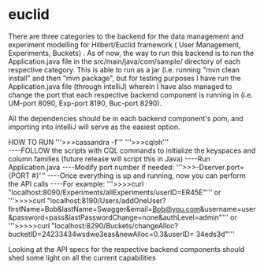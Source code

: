# euclid
There are three categories to the backend for the data management and experiment modelling for Hilbert/Euclid framework (
User Management, Experiments, Buckets) . As of now, 
the way to run this backend is to run the Application.java file in the src/main/java/com/sample/ directory of each respective 
category. This is able to run as a jar (i.e. running "mvn clean install" and then "mvn package", but for testing purposes I
have run the Application.java file (through intelliJ) wherein I have also managed to change the port that each respective 
backend component is running in (i.e. UM-port 8090, Exp-port 8190, Buc-port 8290). 

All the dependencies should be in each backend component's pom, and importing into intelliJ will serve as the easiest option. 


HOW TO RUN
'''>>>cassandra -f'''
'''>>>cqlsh'''    
----FOLLOW the scripts with CQL commands to initialize the keyspaces and column families (future release will script this in Java)
----Run Application.java
----Modify port number if needed:
'''>>>-Dserver.port={PORT #}'''
----Once everything is up and running, now you can perform the API calls
----For example:
'''>>>>curl "localhost:8090/Experiments/allExperiments/userID=ER45E"'''
or 
'''>>>>curl "localhost:8190/Users/addOneUser?firstName=Bob&lastName=Swagger&email=Bob@you.com&username=user&password=pass&lastPasswordChange=none&authLevel=admin"'''
or
'''>>>>>curl "localhost:8290/Buckets/changeAlloc?bucketID=24233434wsdwe3eas&newAlloc=0.3&userID=
          34eds3d"'''

Looking at the API specs for the respective backend components should shed some light on all the current
capabilities
